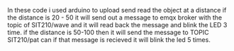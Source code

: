 In these code i used arduino to upload send read the object at a distance if the distance is 20 - 50 it will send out a message to emqx broker with the topic of SIT210/wave and it will read back the message and blink the LED 3 time.
if the distance is 50-100 then it will send the message to TOPIC SIT210/pat can if that message is recieved it will blink the led 5 times.
